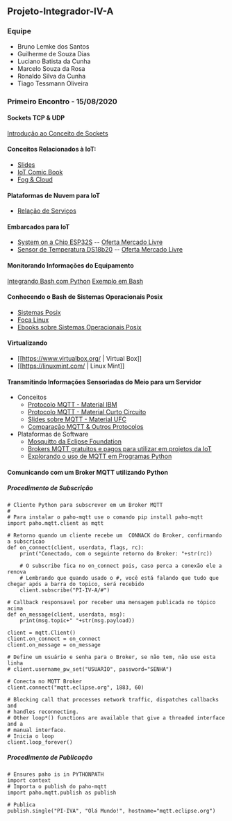 ## Projeto-Integrador-IV-A

### Equipe
* Bruno Lemke dos Santos
* Guilherme de Souza Dias
* Luciano Batista da Cunha
* Marcelo Souza da Rosa
* Ronaldo Silva da Cunha
* Tiago Tessmann Oliveira

### Primeiro Encontro - 15/08/2020

#### Sockets TCP & UDP
[Introdução ao Conceito de Sockets](http://olaria.ucpel.edu.br/materiais/lib/exe/fetch.php?media=introducao-sockets.pdf)

#### Conceitos Relacionados à IoT:
* [Slides](http://olaria.ucpel.edu.br/materiais/lib/exe/fetch.php?media=internet_das_coisas_piv.pdf)
* [IoT Comic Book](https://iotcomicbook.org/)
* [Fog & Cloud](http://olaria.ucpel.edu.br/materiais/lib/exe/fetch.php?media=apresentacao-pi-iv.pdf)

#### Plataformas de Nuvem para IoT
* [Relação de Serviços](http://olaria.ucpel.edu.br/materiais/doku.php?id=plataformas_nuvem_iot)

#### Embarcados para IoT
* [System on a Chip ESP32S](http://olaria.ucpel.edu.br/micropython/doku.php?id=esp32) -- [Oferta Mercado Livre](https://produto.mercadolivre.com.br/MLB-1151473863-esp32-esp32s-placa-modulo-wi-fi-bluetooth-dual-core-_JM?matt_tool=79246729&matt_word=&gclid=CjwKCAjw4MP5BRBtEiwASfwAL0F8mFwv-V3Q_O161Ge-EfIvJKZPkDSirQHND7rrsGmBt5yx62m_8xoC2C4QAvD_BwE&shippingOptionId=undefined)
* [Sensor de Temperatura DS18b20](https://www.maximintegrated.com/en/products/sensors/DS18B20.html) -- [Oferta Mercado Livre](https://produto.mercadolivre.com.br/MLB-1059731944-5x-sensor-de-temperatura-ds18b20-waterproof-arduino-_JM?quantity=1#position=3&type=item&tracking_id=d4f114c0-9fab-4e6d-ae50-cd980b631fb6)

#### Monitorando Informações do Equipamento
[Integrando Bash com Python](http://olaria.ucpel.edu.br/materiais/doku.php?id=integrando-bash-python)
[Exemplo em Bash](http://olaria.ucpel.edu.br/materiais/doku.php?id=script-filtro-informacoes)

#### Conhecendo o Bash de Sistemas Operacionais Posix
* [Sistemas Posix](https://pt.wikipedia.org/wiki/POSIX)
* [Foca Linux](http://www.guiafoca.org/)
* [Ebooks sobre Sistemas Operacionais Posix](https://drive.google.com/drive/folders/0B2INSZz1E5TlVWdkVFM0OUxKXzA)

#### Virtualizando
* [[https://www.virtualbox.org/ | Virtual Box]]
* [[https://linuxmint.com/ | Linux Mint]]

#### Transmitindo Informações Sensoriadas do Meio para um Servidor
  * Conceitos
    * [Protocolo MQTT - Material IBM](https://www.ibm.com/developerworks/br/library/iot-mqtt-why-good-for-iot/index.html)
    * [Protocolo MQTT - Material Curto Circuito](https://www.curtocircuito.com.br/blog/introducao-ao-mqtt/)
    * [Slides sobre MQTT - Material UFC](https://pt.slideshare.net/MaurcioMoreiraNeto/protocolo-mqtt-redes-de-computadores)
    * [Comparação MQTT & Outros Protocolos](https://medium.com/internet-das-coisas/iot-05-dando-uma-breve-an%C3%A1lise-no-protocolo-mqtt-e404e977fbb6)
  * Plataformas de Software
    * [Mosquitto da Eclipse Foundation](https://mosquitto.org)
    * [Brokers MQTT gratuitos e pagos para utilizar em projetos da IoT](https://diyprojects.io/8-online-mqtt-brokers-iot-connected-objects-cloud/#.XzfHmEl7nUI)
    * [Explorando o uso de MQTT em Programas Python](https://fazbe.github.io/Usando-o-paho-mqtt-para-Python/)

#### Comunicando com um Broker MQTT utilizando Python

##### Procedimento de Subscrição
~~~
# Cliente Python para subscrever em um Broker MQTT
#
# Para instalar o paho-mqtt use o comando pip install paho-mqtt
import paho.mqtt.client as mqtt

# Retorno quando um cliente recebe um  CONNACK do Broker, confirmando a subscricao
def on_connect(client, userdata, flags, rc):
    print("Conectado, com o seguinte retorno do Broker: "+str(rc))

    # O subscribe fica no on_connect pois, caso perca a conexão ele a renova
    # Lembrando que quando usado o #, você está falando que tudo que chegar após a barra do topico, será recebido
    client.subscribe("PI-IV-A/#")

# Callback responsavel por receber uma mensagem publicada no tópico acima
def on_message(client, userdata, msg):
    print(msg.topic+" "+str(msg.payload))

client = mqtt.Client()
client.on_connect = on_connect
client.on_message = on_message

# Define um usuário e senha para o Broker, se não tem, não use esta linha
# client.username_pw_set("USUARIO", password="SENHA")

# Conecta no MQTT Broker
client.connect("mqtt.eclipse.org", 1883, 60)

# Blocking call that processes network traffic, dispatches callbacks and
# handles reconnecting.
# Other loop*() functions are available that give a threaded interface and a
# manual interface.
# Inicia o loop
client.loop_forever()
~~~
##### Procedimento de Publicação
~~~
# Ensures paho is in PYTHONPATH
import context
# Importa o publish do paho-mqtt
import paho.mqtt.publish as publish

# Publica
publish.single("PI-IVA", "Olá Mundo!", hostname="mqtt.eclipse.org")
~~~


